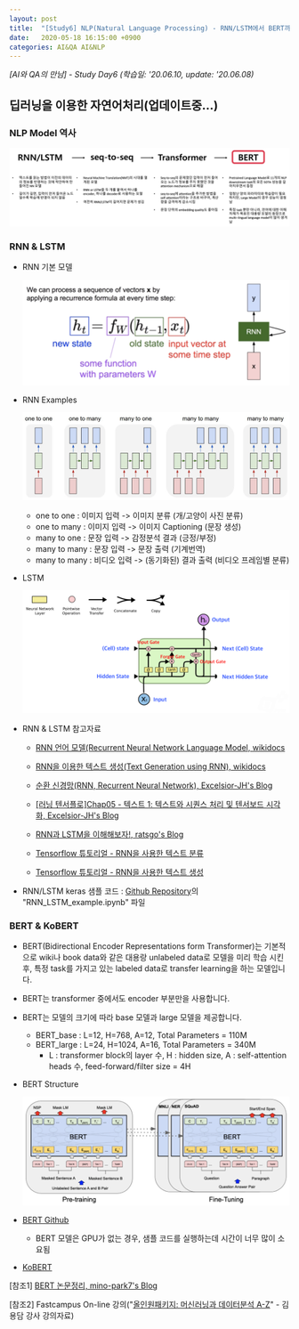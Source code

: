 ```yaml
---
layout: post
title:  "[Study6] NLP(Natural Language Processing) - RNN/LSTM에서 BERT까지"
date:   2020-05-18 16:15:00 +0900
categories: AI&QA AI&NLP
---
```


*[AI와 QA의 만남] - Study Day6 (학습일: '20.06.10, update: '20.06.08)*

## 딥러닝을 이용한 자연어처리(업데이트중...)

### NLP Model 역사

![NLP Model](/img/study6/NLP_Model_history.png)

### RNN & LSTM

- RNN 기본 모델

  ![vanilla RNN](/img/study6/vanilla_RNN.png)

- RNN Examples

  ![RNN Examples](/img/study6/RNN_examples.png)

  - one to one : 이미지 입력 -> 이미지 분류 (개/고양이 사진 분류)
  - one to many : 이미지 입력 -> 이미지 Captioning (문장 생성)
  - many to one : 문장 입력 -> 감정분석 결과 (긍정/부정)
  - many to many : 문장 입력 -> 문장 출력 (기계번역)
  - many to many :  비디오 입력 -> (동기화된) 결과 출력 (비디오 프레임별 분류)

- LSTM

  ![LSTM](/img/study6/LSTM.png)

- RNN & LSTM 참고자료

  - [RNN 언어 모델(Recurrent Neural Network Language Model, wikidocs](https://wikidocs.net/46496)
  - [RNN을 이용한 텍스트 생성(Text Generation using RNN), wikidocs](https://wikidocs.net/45101)

  - [순환 신경망(RNN, Recurrent Neural Network), Excelsior-JH's Blog](https://excelsior-cjh.tistory.com/183)
  - [[러닝 텐서플로]Chap05 - 텍스트 1: 텍스트와 시퀀스 처리 및 텐서보드 시각화, Excelsior-JH's Blog](https://excelsior-cjh.tistory.com/154?category=940399)

  - [RNN과 LSTM을 이해해보자!, ratsgo's Blog](https://ratsgo.github.io/natural%20language%20processing/2017/03/09/rnnlstm/)

  - [Tensorflow 튜토리얼 - RNN을 사용한 텍스트 분류](https://www.tensorflow.org/tutorials/text/text_classification_rnn?hl=ko)
  - [Tensorflow 튜토리얼 - RNN을 사용한 텍스트 생성](https://www.tensorflow.org/tutorials/text/text_generation?hl=ko)

- RNN/LSTM keras 샘플 코드 : [Github Repository](https://github.com/sungalex/aiqa.git)의 "RNN_LSTM_example.ipynb" 파일

### BERT & KoBERT

- BERT(Bidirectional Encoder Representations form Transformer)는 기본적으로 wiki나 book data와 같은 대용랑 unlabeled data로 모델을 미리 학습 시킨 후, 특정 task를 가지고 있는 labeled data로 transfer learning을 하는 모델입니다.

- BERT는 transformer 중에서도 encoder 부분만을 사용합니다.

- BERT는 모델의 크기에 따라 base 모델과 large 모델을 제공합니다.
  - BERT_base : L=12, H=768, A=12, Total Parameters = 110M
  - BERT_large : L=24, H=1024, A=16, Total Parameters = 340M
    - L : transformer block의 layer 수, H : hidden size, A : self-attention heads 수, feed-forward/filter size = 4H

- BERT Structure

  ![BERT Structure](/img/study6/BERT_Structure.png)

- [BERT Github](https://github.com/google-research/bert)

  - BERT 모델은 GPU가 없는 경우, 샘플 코드를 실행하는데 시간이 너무 많이 소요됨

- [KoBERT](https://github.com/SKTBrain/KoBERT)

\[참조1\] [BERT 논문정리, mino-park7's Blog](https://mino-park7.github.io/nlp/2018/12/12/bert-논문정리/)

\[참조2\] Fastcampus On-line 강의("[올인원패키지: 머신러닝과 데이터분석 A-Z](https://www.fastcampus.co.kr/data_online_dataadv/)" - 김용담 강사 강의자료)
